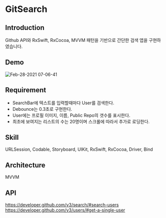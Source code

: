 # GitSearch

## Introduction  
Github API와 RxSwift, RxCocoa, MVVM 패턴을 기반으로 간단한 검색 앱을 구현하였습니다. 

## Demo
![Feb-28-2021 07-06-41](https://user-images.githubusercontent.com/60660894/109401721-9280cc80-7993-11eb-9168-2ebb199e425b.gif)

## Requirement 
- SearchBar에 텍스트를 입력할때마다 User를 검색한다. 
- Debounce는 0.3초로 구현한다. 
- User에는 프로필 이미지, 이름, Public Repo의 갯수를 표시한다.
- 최초에 보여지는 리스트의 수는 20명이며 스크롤에 따라서 추가로 로딩한다. 

## Skill
URLSession, Codable, Storyboard, UIKit, RxSwift, RxCocoa, Driver, Bind

## Architecture
MVVM 

## API 
https://developer.github.com/v3/search/#search-users      
https://developer.github.com/v3/users/#get-a-single-user      

